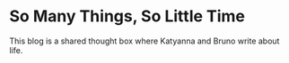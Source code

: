 So Many Things, So Little Time
==============================

This blog is a shared thought box where Katyanna and Bruno write about life.
